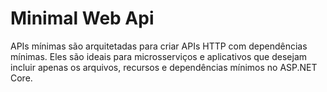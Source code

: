# Minimal Web Api
APIs mínimas são arquitetadas para criar APIs HTTP com dependências mínimas. Eles são ideais para microsserviços e aplicativos que desejam incluir apenas os arquivos, recursos e dependências mínimos no ASP.NET Core.
